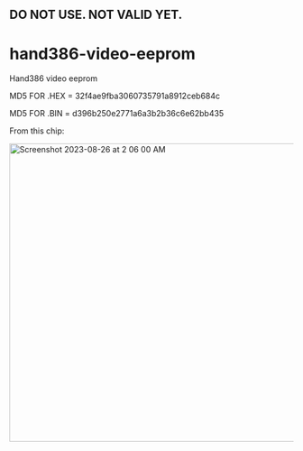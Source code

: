 ## DO NOT USE. NOT VALID YET.

# hand386-video-eeprom
Hand386 video eeprom

MD5 FOR .HEX = 32f4ae9fba3060735791a8912ceb684c

MD5 FOR .BIN = d396b250e2771a6a3b2b36c6e62bb435

From this chip:

<img width="529" alt="Screenshot 2023-08-26 at 2 06 00 AM" src="https://github.com/atomhax/hand386-video-eeprom/assets/2883461/ca7ad66e-bef0-4464-b3e9-2162749edbbd">
